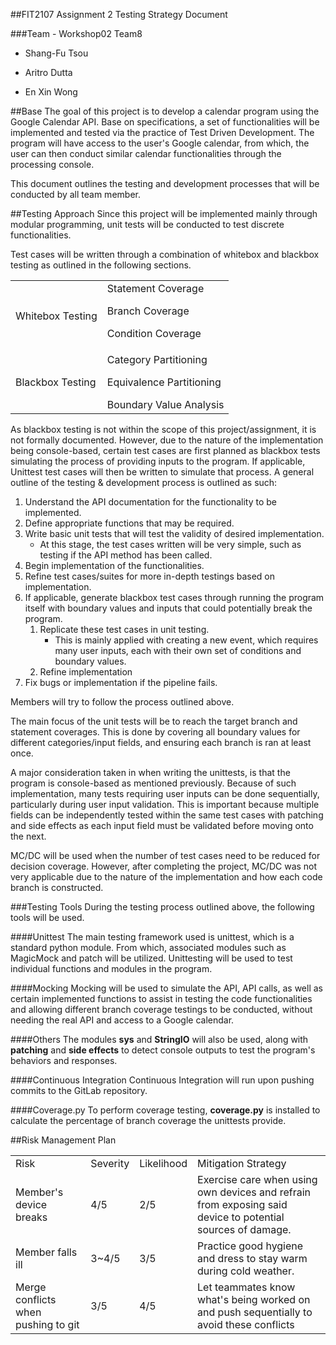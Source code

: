 ##FIT2107 Assignment 2 Testing Strategy Document

###Team - Workshop02 Team8
* Shang-Fu Tsou 

* Aritro Dutta

* En Xin Wong


##Base
The goal of this project is to develop a calendar program using the Google Calendar API. Base on specifications, a set 
of functionalities will be implemented and tested via the practice of Test Driven Development. The program will have
access to the user's Google calendar, from which, the user can then conduct similar calendar functionalities through
the processing console.

This document outlines the testing and development processes that will be conducted by all team member.


##Testing Approach
Since this project will be implemented mainly through modular programming, unit tests will be conducted to test discrete
functionalities.

Test cases will be written through a combination of whitebox and blackbox testing as outlined in the following sections.

<table>
    <tr>
        <td>
            Whitebox Testing
        </td>
        <td>
            Statement Coverage
            <p></p>
            Branch Coverage
            <p></p>
            Condition Coverage
            <p></p>
        </td>
    </tr>
    <tr>
        <td>
            Blackbox Testing
        </td>
        <td>
            Category Partitioning
            <p></p>
            Equivalence Partitioning
            <p></p>
            Boundary Value Analysis
        </td>
    </tr>
</table>

As blackbox testing is not within the scope of this project/assignment, it is not formally documented. However, due to
the nature of the implementation being console-based, certain test cases are first planned as blackbox tests simulating
the process of providing inputs to the program. If applicable, Unittest test cases will then be written to simulate that
process. A general outline of the testing & development process is outlined as such:
1. Understand the API documentation for the functionality to be implemented.
2. Define appropriate functions that may be required.
3. Write basic unit tests that will test the validity of desired implementation.
   * At this stage, the test cases written will be very simple, such as testing if the API method has been called.
4. Begin implementation of the functionalities.
5. Refine test cases/suites for more in-depth testings based on implementation.
6. If applicable, generate blackbox test cases through running the program itself with boundary values and inputs that
   could potentially break the program.
   1. Replicate these test cases in unit testing.
      * This is mainly applied with creating a new event, which requires many user inputs, each with their own set of
        conditions and boundary values.
   2. Refine implementation 
7. Fix bugs or implementation if the pipeline fails.

Members will try to follow the process outlined above.

The main focus of the unit tests will be to reach the target branch and statement coverages. This is done by covering 
all boundary values for different categories/input fields, and ensuring each branch is ran at least once.

A major consideration taken in when writing the unittests, is that the program is console-based as mentioned previously.
Because of such implementation, many tests requiring user inputs can be done sequentially, particularly during user input
validation. This is important because multiple fields can be independently tested within the same test cases with patching 
and side effects as each input field must be validated before moving onto the next.

MC/DC will be used when the number of test cases need to be reduced for decision coverage. However, after completing the
project, MC/DC was not very applicable due to the nature of the implementation and how each code branch is constructed.


###Testing Tools
During the testing process outlined above, the following tools will be used.

####Unittest
The main testing framework used is unittest, which is a standard python module. From which, associated modules such as
MagicMock and patch will be utilized. Unittesting will be used to test individual functions and modules in the 
program.

####Mocking
Mocking will be used to simulate the API, API calls, as well as certain implemented functions to assist in testing the 
code functionalities and allowing different branch coverage testings to be conducted, without needing the real API and
access to a Google calendar.

####Others
The modules **sys** and **StringIO** will also be used, along with **patching** and **side effects** to detect console
outputs to test the program's behaviors and responses.

####Continuous Integration
Continuous Integration will run upon pushing commits to the GitLab repository.

####Coverage.py
To perform coverage testing, **coverage.py** is installed to calculate the percentage of branch coverage the unittests
provide.

##Risk Management Plan
<table>
    <tr>
        <td>
            Risk
        </td>
        <td>
            Severity
        </td>
        <td>
            Likelihood
        </td>
        <td>
            Mitigation Strategy
        </td>
    </tr>
    <tr>
        <td>
            Member's device breaks
        </td>
        <td>
            4/5
        </td>
        <td>
            2/5
        </td>
        <td>
            Exercise care when using own devices and refrain from exposing said device to potential sources of damage.
        </td>
    </tr>
    <tr>
        <td>
            Member falls ill
        </td>
        <td>
            3~4/5
        </td>
        <td>
            3/5
        </td>
        <td>
            Practice good hygiene and dress to stay warm during cold weather.
        </td>
    </tr>
    <tr>
        <td>
            Merge conflicts when pushing to git
        </td>
        <td>
            3/5
        </td>
        <td>
            4/5
        </td>
        <td>
            Let teammates know what's being worked on and push sequentially to avoid these conflicts
        </td>
    </tr>
</table>